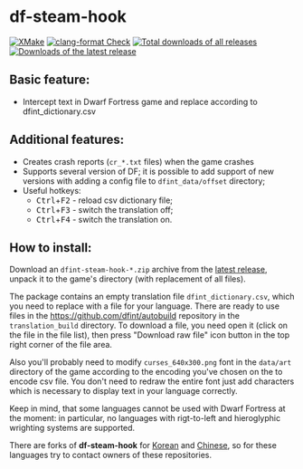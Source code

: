 # df-steam-hook

[![XMake](https://github.com/dfint/df-steam-hook/actions/workflows/xmake.yml/badge.svg)](https://github.com/dfint/df-steam-hook/actions/workflows/xmake.yml)
[![clang-format Check](https://github.com/dfint/df-steam-hook/actions/workflows/clang-format-check.yml/badge.svg)](https://github.com/dfint/df-steam-hook/actions/workflows/clang-format-check.yml)
[![Total downloads of all releases](https://img.shields.io/github/downloads/dfint/df-steam-hook/total)](https://github.com/dfint/df-steam-hook/releases)
[![Downloads of the latest release](https://img.shields.io/github/downloads/dfint/df-steam-hook/latest/total)](https://github.com/dfint/df-steam-hook/releases/latest)

## Basic feature:

- Intercept text in Dwarf Fortress game and replace according to dfint_dictionary.csv

## Additional features:

- Creates crash reports (`cr_*.txt` files) when the game crashes
- Supports several version of DF; it is possible to add support of new versions with adding a config file to `dfint_data/offset` directory;
- Useful hotkeys:
  - <kbd>Ctrl</kbd>+<kbd>F2</kbd> - reload csv dictionary file;
  - <kbd>Ctrl</kbd>+<kbd>F3</kbd> - switch the translation off;
  - <kbd>Ctrl</kbd>+<kbd>F4</kbd> - switch the translation on.

## How to install:

Download an `dfint-steam-hook-*.zip` archive from the [latest release](https://github.com/dfint/df-steam-hook/releases/latest), unpack it to the game's directory (with replacement of all files).

The package contains an empty translation file `dfint_dictionary.csv`, which you need to replace with a file for your language. There are ready to use files in the https://github.com/dfint/autobuild repository in the `translation_build` directory. To download a file, you need open it (click on the file in the file list), then press "Download raw file" icon button in the top right corner of the file area.

Also you'll probably need to modify `curses_640x300.png` font in the `data/art` directory of the game according to the encoding you've chosen on the to encode csv file. You don't need to redraw the entire font just add characters which is necessary to display text in your language correctly.

Keep in mind, that some languages cannot be used with Dwarf Fortress at the moment: in particular, no languages with rigt-to-left and hieroglyphic wrighting systems are supported.

There are forks of **df-steam-hook** for [Korean](https://github.com/Kheeman/df-steam-hook) and [Chinese](https://github.com/trotsky1997/df-steam-hook), so for these languages try to contact owners of these repositories.
